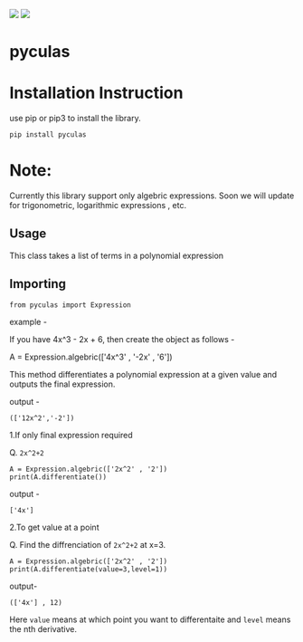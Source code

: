 ![](https://img.shields.io/badge/license-MIT-yellowgreen)
![](https://img.shields.io/badge/python-3.8-red)

# pyculas

# Installation Instruction
use pip or pip3 to install the library.
```
pip install pyculas
```
# Note:
Currently this library support only algebric expressions. Soon we will update for trigonometric, logarithmic expressions , etc.

## Usage

This class takes a list of terms in a polynomial expression

## Importing

```
from pyculas import Expression
```

example -

If you have 4x^3 - 2x + 6, then create the object as follows -

A = Expression.algebric(['4x^3' , '-2x' , '6'])

This method differentiates a polynomial expression at a given value and outputs the final expression.

output -

`(['12x^2','-2'])`
        
1.If only final expression required

Q. `2x^2+2`

```
A = Expression.algebric(['2x^2' , '2'])
print(A.differentiate())
```
output -

`['4x']`

2.To get value at a point

Q. Find the diffrenciation of `2x^2+2` at x=3. 

```
A = Expression.algebric(['2x^2' , '2'])
print(A.differentiate(value=3,level=1))
```
output-

`(['4x'] , 12)`     

Here `value` means at which point you want to differentaite and `level` means the nth derivative.


